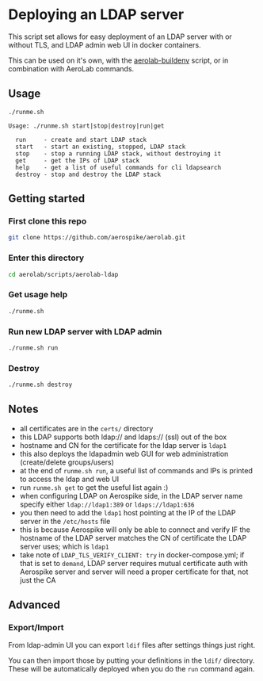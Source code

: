 # Deploying an LDAP server

This script set allows for easy deployment of an LDAP server with or without TLS, and LDAP admin web UI in docker containers.

This can be used on it's own, with the [aerolab-buildenv](../aerolab-buildenv/README.md) script, or in combination with AeroLab commands.

## Usage

```
./runme.sh

Usage: ./runme.sh start|stop|destroy|run|get

  run     - create and start LDAP stack
  start   - start an existing, stopped, LDAP stack
  stop    - stop a running LDAP stack, without destroying it
  get     - get the IPs of LDAP stack
  help    - get a list of useful commands for cli ldapsearch
  destroy - stop and destroy the LDAP stack
```

## Getting started

### First clone this repo

```bash
git clone https://github.com/aerospike/aerolab.git
```

### Enter this directory

```bash
cd aerolab/scripts/aerolab-ldap
```

### Get usage help

```bash
./runme.sh
```

### Run new LDAP server with LDAP admin

```bash
./runme.sh run
```

### Destroy

```bash
./runme.sh destroy
```

## Notes

  * all certificates are in the `certs/` directory
  * this LDAP supports both ldap:// and ldaps:// (ssl) out of the box
  * hostname and CN for the certificate for the ldap server is `ldap1`
  * this also deploys the ldapadmin web GUI for web administration (create/delete groups/users)
  * at the end of `runme.sh run`, a useful list of commands and IPs is printed to access the ldap and web UI
  * run `runme.sh get` to get the useful list again :)
  * when configuring LDAP on Aerospike side, in the LDAP server name specify either `ldap://ldap1:389` or `ldaps://ldap1:636`
  * you then need to add the `ldap1` host pointing at the IP of the LDAP server in the `/etc/hosts` file
  * this is because Aerospike will only be able to connect and verify IF the hostname of the LDAP server matches the CN of certificate the LDAP server uses; which is `ldap1`
  * take note of `LDAP_TLS_VERIFY_CLIENT: try` in docker-compose.yml; if that is set to `demand`, LDAP server requires mutual certificate auth with Aerospike server and server will need a proper certificate for that, not just the CA

## Advanced

### Export/Import

From ldap-admin UI you can export `ldif` files after settings things just right.

You can then import those by putting your definitions in the `ldif/` directory. These will be automatically deployed when you do the `run` command again.
